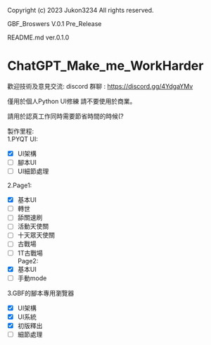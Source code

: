 
Copyright (c) 2023 Jukon3234 All rights reserved.<BR>

GBF_Broswers V.0.1 Pre_Release

README.md ver.0.1.0

# ChatGPT_Make_me_WorkHarder
	
歡迎技術及意見交流:
discord 群聊 : https://discord.gg/4YdgaYMv

僅用於個人Python UI修練
請不要使用於商業。

請用於認真工作同時需要節省時間的時候(?

製作里程:<BR>
1.PYQT UI:<BR>
- [x] UI架構<BR>
- [ ] 腳本UI<BR>
- [ ] UI細節處理<BR>

2.Page1:<BR>
- [X] 基本UI<BR>
- [ ] 轉世<BR>
- [ ] 舔關速刷<BR>
- [ ] 活動天使關<BR>
- [ ] 十天眾天使關<BR>
- [ ] 古戰場<BR>
- [ ] 1T古戰場<BR>
  Page2:
- [X] 基本UI<BR>
- [ ] 手動mode<BR>
	
3.GBF的腳本專用瀏覽器<BR>
- [X] UI架構<BR>
- [X] UI系統<BR>
- [X] 初版釋出<BR>
- [ ] 細節處理<BR>
